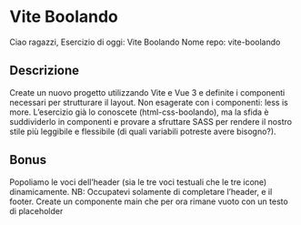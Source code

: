 Vite Boolando
===
Ciao ragazzi,
Esercizio di oggi: Vite Boolando
Nome repo: vite-boolando
## Descrizione
Create un nuovo progetto utilizzando Vite e Vue 3 e definite i componenti necessari per strutturare il layout.
Non esagerate con i componenti: less is more.
L’esercizio già lo conoscete (html-css-boolando), ma la sfida è suddividerlo in componenti e provare a sfruttare SASS per rendere il nostro stile più leggibile e flessibile (di quali variabili potreste avere bisogno?).
## Bonus
Popoliamo le voci dell’header (sia le tre voci testuali che le tre icone) dinamicamente.
NB: Occupatevi solamente di completare l’header, e il footer. Create un componente main che per ora rimane vuoto con un testo di placeholder
